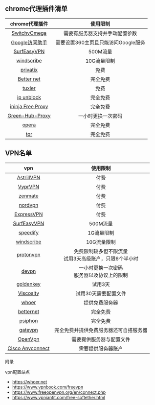 
## chrome代理插件清单

chrome代理插件|使用限制|
|:-:|:-:|
|[SwitchyOmega](https://github.com/FelisCatus/SwitchyOmega)|需要有服务器支持并手动配置参数|
|[Google访问助手](http://www.ggfwzs.com/)|需要设置360主页且只能访问Google服务|
|[SurfEasyVPN](https://www.surfeasy.com)| 500M流量|
|[windscribe](https://chn.windscribe.com)|10G流量限制|
|[privatix](https://privatix.com/)|免费|
|[Better net](http://betternet.co/)|完全免费|
|[tuxler](https://tuxler.com/)|免费|
|[ip unblock](http://ipunblock.com/)|完全免费|
|[ininja Free Proxy](https://ininja.org)|完全免费|
|[Green-Hub-Proxy](https://github.com/pablocc1979/Green-Hub-Proxy/issues)|一小时更换一次密码|
|[opera](https://www.opera.com/zh-cn)|完全免费|
|[tor](https://www.torproject.org)|完全免费|


## VPN名单
vpn|使用限制|
|:-:|:-:|
|[AstrillVPN](https://www.astrill.com/home)|付费|
|[VyprVPN](https://www.goldenfrog.com/zh/vyprvpn)|付费|
|[zenmate](https://zenmate.com/)|付费|
|[nordvpn](https://nordvpn.com/zh/)|付费|
|[ExpressVPN](https://www.expressvpn.com)|付费|
|[SurfEasyVPN](https://www.surfeasy.com)| 500M流量|
|[speedify](https://speedify.com/)|1G流量限制|
|[windscribe](https://chn.windscribe.com)|10G流量限制|
|[protonvpn](https://protonvpn.com/download/)|免费限制较多但不限流量<br>试用3天高级账户，只限6个半小时|
|[devpn](https://devpn.info/)| 一小时更换一次密码<br>服务器以及协议上的限制|
|[goldenkey](https://www.safasti.net/#download)|试用3天|
|[Viscosity](https://www.sparklabs.com/viscosity/)|试用30天需要配置文件|
|[whoer](https://whoer.net/en/vpn)|提供免费服务器|
|[betternet](https://www.betternet.co/)|完全免费|
|[psiphon](https://psiphon.ca/)|完全免费|
|[gatevpn](http://www.vpngate.net/cn/)|完全免费并提供免费服务器还可自搭服务器|
|[OpenVpn](https://www.techspot.com/downloads/5182-openvpn.html)|需要提供服务器与配置文件|
|[Cisco Anyconnect](https://www.cisco.com/c/en/us/support/security/anyconnect-secure-mobility-client/tsd-products-support-series-home.html)|需要提供服务器账户|


附录

vpn配置站点

* https://whoer.net
* https://www.vpnbook.com/freevpn
* https://www.freeopenvpn.org/en/connect.php
* https://www.vpnjantit.com/free-softether.html


